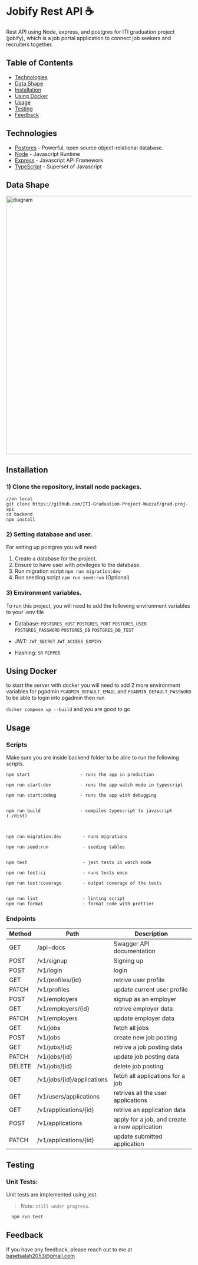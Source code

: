 # Jobify Rest API ☕

Rest API using Node, express, and postgres for ITI graduation project (jobify), which is a job portal application to connect job seekers and recruiters together.

## Table of Contents

- [Technologies](#technologies)
- [Data Shape](#data-shape)
- [Installation](#installation)
- [Using Docker](#using-docker)
- [Usage](#usage)
- [Testing](#testing)
- [Feedback](#feedback)

## Technologies

- [Postgres](https://www.postgresql.org/) - Powerful, open source object-relational database.
- [Node](https://nodejs.org) - Javascript Runtime
- [Express](https://expressjs.com/) - Javascript API Framework
- [TypeScript](https://www.typescriptlang.org/) - Superset of Javascript

## Data Shape

<img src="https://github.com/ITI-Graduation-Project-Wuzzaf/grad-proj-api/assets/77590428/d0725634-4b06-443f-b1fb-d2ee63311b9f" width="700px" alt="diagram"/>

## Installation

### 1) Clone the repository, install node packages.

```
//on local
git clone https://github.com/ITI-Graduation-Project-Wuzzaf/grad-proj-api
cd backend
npm install
```

### 2) Setting database and user.

For setting up postgres you will need:

1. Create a database for the project.
2. Ensure to have user with privileges to the database.
3. Run migration script `npm run migration:dev`
4. Run seeding script `npm run seed:run` (Optional)

### 3) Environment variables.

To run this project, you will need to add the following environment variables to your .env file

- Database: `POSTGRES_HOST`
  `POSTGRES_PORT`
  `POSTGRES_USER`
  `POSTGRES_PASSWORD`
  `POSTGRES_DB`
  `POSTGRES_DB_TEST`

- JWT: `JWT_SECRET`
  `JWT_ACCESS_EXPIRY`

- Hashing: `SR`
  `PEPPER`

## Using Docker

to start the server with docker you will need to add 2 more environment variables for pgadmin
`PGADMIN_DEFAULT_EMAIL`
and
`PGADMIN_DEFAULT_PASSWORD`
to be able to login into pgadmin
then run

`docker compose up --build`
and you are good to go

## Usage

### Scripts

Make sure you are inside backend folder to be able to run the following scripts.

```
npm start                   - runs the app in production

npm run start:dev           - runs the app watch mode in typescript

npm run start:debug         - runs the app with debugging


npm run build               - compiles typescript to javascript (./dist)



npm run migration:dev        - runs migrations

npm run seed:run             - seeding tables


npm test                     - jest tests in watch mode

npm run test:ci              - runs tests once

npm run test:coverage        - output coverage of the tests


npm run lint                 - linting script
npm run format               - format code with prettier
```

### Endpoints

| Method | Path                       | Description                                   |
| ------ | -------------------------- | --------------------------------------------- |
| GET    | /api-docs                  | Swagger API documentation                     |
| POST   | /v1/signup                 | Signing up                                    |
| POST   | /v1/login                  | login                                         |
| GET    | /v1/profiles/{id}          | retrive user profile                          |
| PATCH  | /v1/profiles               | update current user profile                   |
| POST   | /v1/employers              | signup as an employer                         |
| GET    | /v1/employers/{id}         | retrive employer data                         |
| PATCH  | /v1/employers              | update employer data                          |
| GET    | /v1/jobs                   | fetch all jobs                                |
| POST   | /v1/jobs                   | create new job posting                        |
| GET    | /v1/jobs/{id}              | retrive a job posting data                    |
| PATCH  | /v1/jobs/{id}              | update job posting data                       |
| DELETE | /v1/jobs/{id}              | delete job posting                            |
| GET    | /v1/jobs/{id}/applications | fetch all applications for a job              |
| GET    | /v1/users/applications     | retrives all the user applications            |
| GET    | /v1/applications/{id}      | retrive an application data                   |
| POST   | /v1/applications           | apply for a job, and create a new application |
| PATCH  | /v1/applications/{id}      | update submitted application                  |

## Testing

### Unit Tests:

Unit tests are implemented using jest.

> Note: `still under progress`.

```bash
  npm run test
```

## Feedback

If you have any feedback, please reach out to me at baselsalah2053@gmail.com
